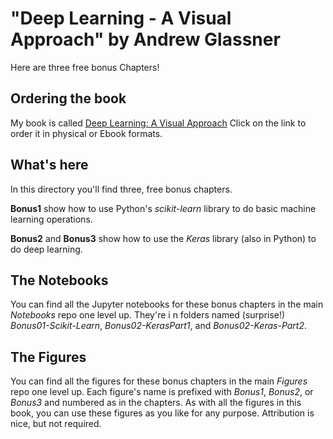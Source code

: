 # "Deep Learning - A Visual Approach" by Andrew Glassner

Here are three free bonus Chapters!

## Ordering the book

My book is called [Deep Learning: A Visual Approach](https://nostarch.com/deep-learning-visual-approach)
Click on the link to order it in physical or Ebook formats.

## What's here

In this directory you'll find three, free bonus chapters.

**Bonus1** show how to use Python's *scikit-learn* library to do basic machine learning operations.

**Bonus2** and **Bonus3** show how to use the *Keras* library (also in Python) to do deep learning.

## The Notebooks

You can find all the Jupyter notebooks for these bonus chapters in the main *Notebooks* repo one level up. They're i
n folders named (surprise!) *Bonus01-Scikit-Learn*, *Bonus02-KerasPart1*, and *Bonus02-Keras-Part2*.

## The Figures

You can find all the figures for these bonus chapters in the main *Figures* repo one level up. Each figure's name is
 prefixed with *Bonus1*, *Bonus2*, or *Bonus3* and numbered as in the chapters. As with all the figures in this book, you can use these figures as you like for any purpose. Attribution is nice, but not required.
